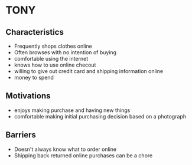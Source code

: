 # TONY

## Characteristics
* Frequently shops clothes online
* Often browses with no intention of buying
* comfortable using the internet
* knows how to use online checout
* willing to give out credit card and shipping information online
* money to spend

## Motivations
* enjoys making purchase and having new things
* comfortable making initial purchasing decision based on a photograph

## Barriers
* Doesn't always know what to order online
* Shipping back returned online purchases can be a chore
